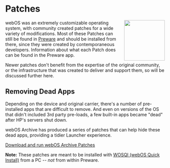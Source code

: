 # Patches

<img src="../images/patch.png" align="right" width="128" style="width:128px; padding-left: 8px"> webOS was an extremely customizable operating system, with community created patches for a wide variety of modifications. Most of these Patches can still be found in [Preware](appstores.md#install-preware) and should be installed from there, since they were created by contemporaneous developers. Information about what each Patch does can be found in the Preware app.

Newer patches don't benefit from the expertise of the original community, or the infrastructure that was created to deliver and support them, so will be discussed further here.

## Removing Dead Apps

Depending on the device and original carrier, there's a number of pre-installed apps that are difficult to remove. And even on versions of the OS that didn't included 3rd party pre-loads, a few built-in apps became "dead" after HP's servers shut down.

webOS Archive has produced a series of patches that can help hide these dead apps, providing a tidier Launcher experience.

<a href="https://stacks.webosarchive.org/patches" target="_blank">Download and run webOS Archive Patches</a>

**Note:** These patches are meant to be installed with [WOSQI (webOS Quick Install)](activate.md#download-wosqi) from a PC -- *not* from within Preware.